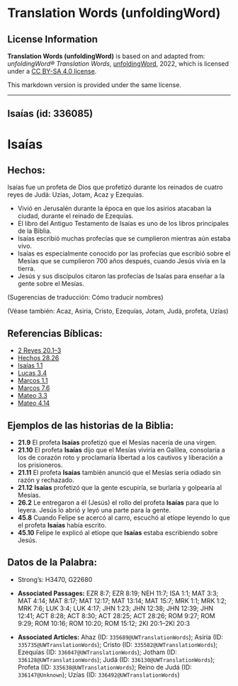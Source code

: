 # Translation Words (unfoldingWord)

## License Information

**Translation Words (unfoldingWord)** is based on and adapted from: _unfoldingWord® Translation Words_, [unfoldingWord](https://unfoldingword.org/utw), 2022, which is licensed under a [CC BY-SA 4.0 license](https://creativecommons.org/licenses/by-sa/4.0/legalcode.en).

This markdown version is provided under the same license.



--------------------------------

## Isaías (id: 336085)

Isaías
======

Hechos:
-------

Isaías fue un profeta de Dios que profetizó durante los reinados de cuatro reyes de Judá: Uzías, Jotam, Acaz y Ezequías.

* Vivió en Jerusalén durante la época en que los asirios atacaban la ciudad, durante el reinado de Ezequías.
* El libro del Antiguo Testamento de Isaías es uno de los libros principales de la Biblia.
* Isaías escribió muchas profecías que se cumplieron mientras aún estaba vivo.
* Isaías es especialmente conocido por las profecías que escribió sobre el Mesías que se cumplieron 700 años después, cuando Jesús vivía en la tierra.
* Jesús y sus discípulos citaron las profecías de Isaías para enseñar a la gente sobre el Mesías.

(Sugerencias de traducción: Cómo traducir nombres)

(Véase también: Acaz, Asiria, Cristo, Ezequías, Jotam, Judá, profeta, Uzías)

Referencias Bíblicas:
---------------------

* [2 Reyes 20\.1–3](https://ref.ly/2Kgs20:1-2Kgs20:3)
* [Hechos 28\.26](https://ref.ly/Acts28:26)
* [Isaías 1\.1](https://ref.ly/Isa1:1)
* [Lucas 3\.4](https://ref.ly/Luke3:4)
* [Marcos 1\.1](https://ref.ly/Mark1:1)
* [Marcos 7\.6](https://ref.ly/Mark7:6)
* [Mateo 3\.3](https://ref.ly/Matt3:3)
* [Mateo 4\.14](https://ref.ly/Matt4:14)

Ejemplos de las historias de la Biblia:
---------------------------------------

* **21\.9** El profeta **Isaías** profetizó que el Mesías nacería de una virgen.
* **21\.10** El profeta **Isaías** dijo que el Mesías viviría en Galilea, consolaría a los de corazón roto y proclamaría libertad a los cautivos y liberación a los prisioneros.
* **21\.11** El profeta **Isaías** también anunció que el Mesías sería odiado sin razón y rechazado.
* **21\.12** **Isaías** profetizó que la gente escupiría, se burlaría y golpearía al Mesías.
* **26\.2** Le entregaron a él (Jesús) el rollo del profeta **Isaías** para que lo leyera. Jesús lo abrió y leyó una parte para la gente.
* **45\.8** Cuando Felipe se acercó al carro, escuchó al etíope leyendo lo que el profeta **Isaías** había escrito.
* **45\.10** Felipe le explicó al etíope que **Isaías** estaba escribiendo sobre Jesús.

Datos de la Palabra:
--------------------

* Strong’s: H3470, G22680

* **Associated Passages:** EZR 8:7; EZR 8:19; NEH 11:7; ISA 1:1; MAT 3:3; MAT 4:14; MAT 8:17; MAT 12:17; MAT 13:14; MAT 15:7; MRK 1:1; MRK 1:2; MRK 7:6; LUK 3:4; LUK 4:17; JHN 1:23; JHN 12:38; JHN 12:39; JHN 12:41; ACT 8:28; ACT 8:30; ACT 28:25; ACT 28:26; ROM 9:27; ROM 9:29; ROM 10:16; ROM 10:20; ROM 15:12; 2KI 20:1–2KI 20:3
* **Associated Articles:** Ahaz (ID: `335689@UWTranslationWords`); Asiria (ID: `335735@UWTranslationWords`); Cristo (ID: `335582@UWTranslationWords`); Ezequías (ID: `336047@UWTranslationWords`); Jotham (ID: `336128@UWTranslationWords`); Judá (ID: `336130@UWTranslationWords`); Profeta (ID: `335638@UWTranslationWords`); Reino de Judá (ID: `336147@Unknown`); Uzías (ID: `336492@UWTranslationWords`)

